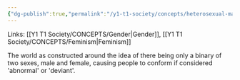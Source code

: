 ```yaml
---
{"dg-publish":true,"permalink":"/y1-t1-society/concepts/heterosexual-matrix/"}
---
```


Links: [[Y1 T1 Society/CONCEPTS/Gender\|Gender]], [[Y1 T1 Society/CONCEPTS/Feminism\|Feminism]]

The world as constructed around the idea of there being only a binary of two sexes, male and female, causing people to conform if considered 'abnormal' or 'deviant'. 
